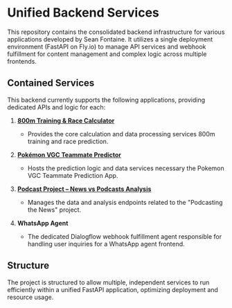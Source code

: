 # Unified Backend Services

This repository contains the consolidated backend infrastructure for various applications developed by Sean Fontaine. It utilizes a single deployment environment (FastAPI on Fly.io) to manage API services and webhook fulfillment for content management and complex logic across multiple frontends.

## Contained Services

This backend currently supports the following applications, providing dedicated APIs and logic for each:

1.  **[800m Training & Race Calculator](https://www.seanfontaine.dev/en/800m-calculator)**
    *   Provides the core calculation and data processing services 800m training and race prediction.

2.  **[Pokémon VGC Teammate Predictor](https://www.seanfontaine.dev/poke-team-predictor)**
    *   Hosts the prediction logic and data services necessary the Pokemon VGC Teammate Prediction App.

3.  **[Podcast Project – News vs Podcasts Analysis](https://www.seanfontaine.dev/podcast-project)**
    *   Manages the data and analysis endpoints related to the "Podcasting the News" project.

4.  **WhatsApp Agent**
    *   The dedicated Dialogflow webhook fulfillment agent responsible for handling user inquiries for a WhatsApp agent frontend.

## Structure

The project is structured to allow multiple, independent services to run efficiently within a unified FastAPI application, optimizing deployment and resource usage.